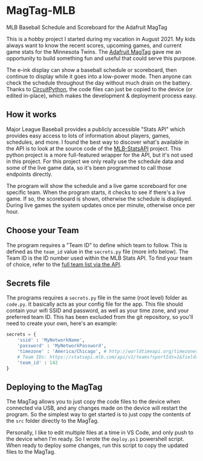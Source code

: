 # MagTag-MLB

MLB Baseball Schedule and Scoreboard for the Adafruit MagTag

This is a hobby project I started during my vacation in August 2021. My kids always want to know the recent scores, upcoming games, and current game stats for the Minnesota Twins. The [Adafruit MagTag](https://www.adafruit.com/product/4800) gave me an opportunity to build something fun and useful that could serve this purpose.

The e-ink display can show a baseball schedule or scoreboard, then continue to display while it goes into a low-power mode. Then anyone can check the schedule throughout the day without much drain on the battery. Thanks to [CircuitPython](https://circuitpython.org/), the code files can just be copied to the device (or edited in-place), which makes the development & deployment process easy.

## How it works

Major League Baseball provides a publicly accessible "Stats API" which provides easy access to lots of information about players, games, schedules, and more. I found the best way to discover what's available in the API is to look at the source code of the [MLB-StatsAPI](https://github.com/toddrob99/MLB-StatsAPI) project. This python project is a more full-featured wrapper for the API, but it's not used in this project. For this project we only really use the schedule data and some of the live game data, so it's been programmed to call those endpoints directly.

The program will show the schedule and a live game scoreboard for one specific team. When the program starts, it checks to see if there's a live game. If so, the scoreboard is shown, otherwise the schedule is displayed. During live games the system updates once per minute, otherwise once per hour.

## Choose your Team

The program requires a "Team ID" to define which team to follow. This is defined as the `team_id` value in the `secrets.py` file (more info below). The Team ID is the ID number used within the MLB Stats API. To find your team of choice, refer to the [full team list via the API](https://statsapi.mlb.com/api/v1/teams?sportIds=1&fields=teams,id,name).

## Secrets file

The programs requires a `secrets.py` file in the same (root level) folder as `code.py`. It basically acts as your config file for the app. This file should contain your wifi SSID and password, as well as your time zone, and your preferred team ID. This has been excluded from the git repository, so you'll need to create your own, here's an example:

```python
secrets = {
    'ssid' : 'MyNetworkName',
    'password' : 'MyNetworkPassword',
    'timezone' : 'America/Chicago', # http://worldtimeapi.org/timezones
    # Team IDs: https://statsapi.mlb.com/api/v1/teams?sportIds=1&fields=teams,id,name
    'team_id' : 142
}
```

## Deploying to the MagTag

The MagTag allows you to just copy the code files to the device when connected via USB, and any changes made on the device will restart the program. So the simplest way to get started is to just copy the contents of the `src` folder directly to the MagTag.

Personally, I like to edit multiple files at a time in VS Code, and only push to the device when I'm ready. So I wrote the `deploy.ps1` powershell script. When ready to deploy some changes, run this script to copy the updated files to the MagTag.
